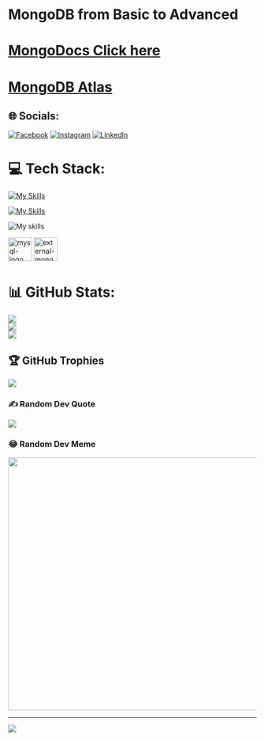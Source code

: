# MongoDB from Basic to Advanced

# [MongoDocs Click here](mongoDB.md)
# [MongoDB Atlas ](MongoDBAtlas.md)

## 🌐 Socials:
[![Facebook](https://img.shields.io/badge/Facebook-%231877F2.svg?logo=Facebook&logoColor=white)](https://facebook.com/AtanuPramaik) 
[![Instagram](https://img.shields.io/badge/Instagram-%23E4405F.svg?logo=Instagram&logoColor=white)](https://instagram.com/__atanu_pramanik) 
[![LinkedIn](https://img.shields.io/badge/LinkedIn-%230077B5.svg?logo=linkedin&logoColor=white)](https://linkedin.com/in/AtanuPramanik) 

# 💻 Tech Stack:
[![My Skills](https://skillicons.dev/icons?i=js,html,css)](https://skillicons.dev)

[![My Skills](https://skillicons.dev/icons?i=java,c,go,python)](https://skillicons.dev)

![My skills](https://skillicons.dev/icons?i=git,docker)

<img width="48" height="48" src="https://img.icons8.com/color/48/mysql-logo.png" alt="mysql-logo"/>

<img width="48" height="48" src="https://img.icons8.com/external-tal-revivo-shadow-tal-revivo/48/external-mongodb-a-cross-platform-document-oriented-database-program-logo-shadow-tal-revivo.png" alt="external-mongodb-a-cross-platform-document-oriented-database-program-logo-shadow-tal-revivo"/>

# 📊 GitHub Stats:
![](https://github-readme-stats.vercel.app/api?username=ATANU0023&theme=blue-green&hide_border=false&include_all_commits=false&count_private=false)<br/>
![](https://github-readme-streak-stats.herokuapp.com/?user=ATANU0023&theme=blue-green&hide_border=false)<br/>
![](https://github-readme-stats.vercel.app/api/top-langs/?username=ATANU0023&theme=blue-green&hide_border=false&include_all_commits=false&count_private=false&layout=compact)

## 🏆 GitHub Trophies
![](https://github-profile-trophy.vercel.app/?username=ATANU0023&theme=darkhub&no-frame=false&no-bg=true&margin-w=4)

### ✍️ Random Dev Quote
![](https://quotes-github-readme.vercel.app/api?type=horizontal&theme=radical)

### 😂 Random Dev Meme
<img src="https://rm.up.railway.app/" width="512px"/>

---
[![](https://visitcount.itsvg.in/api?id=ATANU0023&icon=0&color=1)](https://visitcount.itsvg.in)

<!-- Proudly created with GPRM ( https://gprm.itsvg.in ) -->
